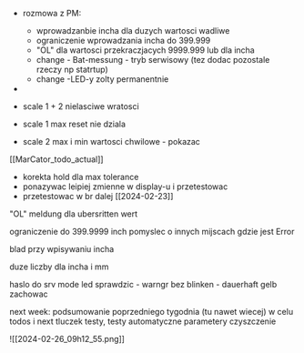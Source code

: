 - rozmowa z PM:
	- wprowadzanbie incha dla duzych wartosci wadliwe
	- ograniczenie wprowadzania incha do 399.999
	- "OL" dla wartosci przekraczjacych 9999.999 lub dla incha
	- change - Bat-messung - tryb serwisowy (tez dodac pozostale rzeczy np statrtup)
	- change -LED-y zolty permanentnie 
- 

- scale 1 + 2 nielasciwe wratosci 
- scale 1 max reset nie dziala
- scale 2 max i min wartosci chwilowe - pokazac


[[MarCator_todo_actual]]


- korekta hold dla max tolerance
- ponazywac leipiej zmienne w display-u i przetestowac 
- przetestowac w br
dalej [[2024-02-23]]

"OL" meldung dla ubersritten wert 

ograniczenie do 399.9999 inch
pomyslec o innych mijscach gdzie jest Error

blad przy wpisywaniu incha

duze liczby dla incha i mm


haslo do srv mode
led sprawdzic - warngr  bez blinken - dauerhaft gelb
zachowac

next week:
podsumowanie poprzedniego tygodnia (tu nawet wiecej) w celu todos i next
tluczek
testy, testy automatyczne
parametery 
czyszczenie



![[2024-02-26_09h12_55.png]]